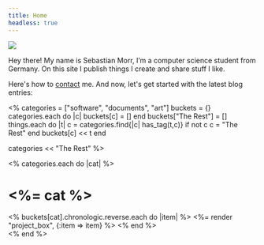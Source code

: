 ```yaml
---
title: Home
headless: true
---
```


<div class="intro">
<img src="/assets/images/avatar.png">

<p>Hey there! My name is Sebastian Morr, I’m a computer science student from Germany. On this site I publish things I create and share stuff I like.</p>

<p>Here's how to <a href="/about/">contact</a> me. And now, let's get started with the latest blog entries:</p>
</div>

<%
categories = ["software", "documents", "art"]
buckets = {}
categories.each do |c|
    buckets[c] = []
end
buckets["The Rest"] = []
things.each do |t|
    c = categories.find{|c| has_tag(t,c)}
    if not c
        c = "The Rest"
    end
    buckets[c] << t
end

categories << "The Rest"
%>

<% categories.each do |cat| %>
<h1><%= cat %></h1>
<div id="projects">
<% buckets[cat].chronologic.reverse.each do |item| %>
<%= render "project_box", {:item => item} %>
<% end %>
</div>
<% end %>

<!-- <% things[0..4].each do |item| %>
<% render "article", {:item => item} do %>
<%= item.compiled_content %>
<% end %>
<% end %>

<div class="more">
<a href="/blog/">← Previous entries</a>
</div> -->
